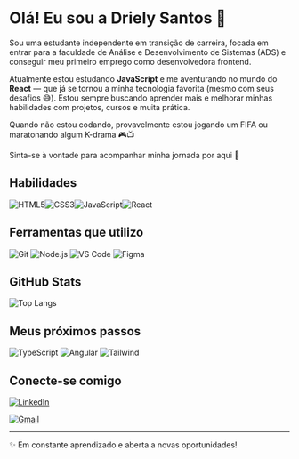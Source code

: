 
# Olá! Eu sou a Driely Santos 👋

Sou uma estudante independente em transição de carreira, focada em entrar para a faculdade de Análise e Desenvolvimento de Sistemas (ADS) e conseguir meu primeiro emprego como desenvolvedora frontend.

Atualmente estou estudando **JavaScript** e me aventurando no mundo do **React** — que já se tornou a minha tecnologia favorita (mesmo com seus desafios 😅). Estou sempre buscando aprender mais e melhorar minhas habilidades com projetos, cursos e muita prática.

Quando não estou codando, provavelmente estou jogando um FIFA ou maratonando algum K-drama 🎮📺

Sinta-se à vontade para acompanhar minha jornada por aqui 🚀

## Habilidades
![HTML5](https://img.shields.io/badge/HTML5-E34F26?style=for-the-badge&logo=html5&logoColor=white)![CSS3](https://img.shields.io/badge/CSS3-1572B6?style=for-the-badge&logo=css3&logoColor=white)![JavaScript](https://img.shields.io/badge/JavaScript-F7DF1E?style=for-the-badge&logo=javascript&logoColor=black)![React](https://img.shields.io/badge/React-20232A?style=for-the-badge&logo=react&logoColor=61DAFB)

## Ferramentas que utilizo

![Git](https://img.shields.io/badge/Git-F05032?style=for-the-badge&logo=git&logoColor=white)
![Node.js](https://img.shields.io/badge/Node.js-339933?style=for-the-badge&logo=nodedotjs&logoColor=white)
![VS Code](https://img.shields.io/badge/VS%20Code-007ACC?style=for-the-badge&logo=visual-studio-code&logoColor=white)
![Figma](https://img.shields.io/badge/Figma-000000?style=for-the-badge&logo=figma&logoColor=white)

## GitHub Stats
![Top Langs](https://github-readme-stats.vercel.app/api/top-langs/?username=DrielySantos&layout=compact&langs_count=6&theme=dracula)

## Meus próximos passos
![TypeScript](https://img.shields.io/badge/TypeScript-007ACC?style=for-the-badge&logo=typescript&logoColor=white)
![Angular](https://img.shields.io/badge/Angular-DD0031?style=for-the-badge&logo=angular&logoColor=white)
![Tailwind](https://img.shields.io/badge/tailwindcss-%2338B2AC.svg?style=for-the-badge&logo=tailwind-css&logoColor=white)

## Conecte-se comigo
[![LinkedIn](https://img.shields.io/badge/LinkedIn-0077B5?style=for-the-badge&logo=linkedin&logoColor=white)](https://www.linkedin.com/in/drielysantos/)

[![Gmail](https://img.shields.io/badge/Gmail-333333?style=for-the-badge&logo=gmail&logoColor=red)](mailto:santosdriely98@gmail.com)

---
✨ Em constante aprendizado e aberta a novas oportunidades!
